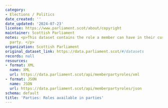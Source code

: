 ```yaml
---
category:
- Elections / Politics
date_created: ''
date_updated: '2024-07-23'
license: https://www.parliament.scot/about/copyright
maintainer: Scottish Parliament
notes: <p>This dataset contains the role a member can have in their current political
  party. </p>
organization: Scottish Parliament
original_dataset_link: https://data.parliament.scot/#/datasets
records: null
resources:
- format: XML
  name: XML
  url: https://data.parliament.scot/api/memberpartyroles/xml
- format: JSON
  name: JSON
  url: https://data.parliament.scot/api/memberpartyroles/json
schema: default
title: 'Parties: Roles available in parties'
---
```

